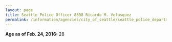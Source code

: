 ```yaml
---
layout: page
title: Seattle Police Officer 8308 Ricardo M. Velasquez
permalink: /information/agencies/city_of_seattle/seattle_police_department/copbook/8308/
---
```


**Age as of Feb. 24, 2016:** 28
